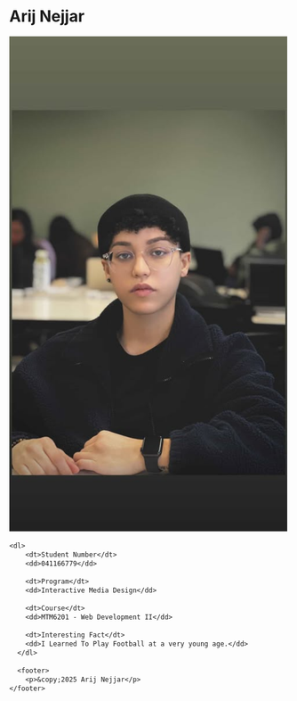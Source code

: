 <!DOCTYPE html>
<html lang=« en »>
<head>
    <meta charset=« UTF-8 »>
    <meta name=« viewport » content=« width=device-width, initial-scale=1.0 »>
    <title>Arij Nejjar</title>
</head>
<body>
    <h1>Arij Nejjar</h1>
    <img src="image.jpg" alt="my image" width="500">

    <dl>
        <dt>Student Number</dt>
        <dd>041166779</dd>
    
        <dt>Program</dt>
        <dd>Interactive Media Design</dd>
    
        <dt>Course</dt>
        <dd>MTM6201 - Web Development II</dd>
    
        <dt>Interesting Fact</dt>
        <dd>I Learned To Play Football at a very young age.</dd>
      </dl>
    
      <footer>
        <p>&copy;2025 Arij Nejjar</p>
    </footer>
        
</body>
</html>


